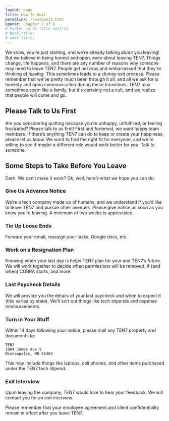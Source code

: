 ```yaml
---
layout: page
title: How To Quit
permalink: /howtoquit.html
opener: Chapter 7 of 8
# Footer cards title control
# back_title:
# next_title: 
---
```



We know, you’re just starting, and we’re already talking about you leaving! But we believe in being honest and open, even about leaving TEN7. Things change, life happens, and there are any number of reasons why someone may need to leave TEN7. People get nervous and embarrassed that they're thinking of leaving. This sometimes leads to a clumsy exit process. Please remember that we've pretty much been through it all, and all we ask for is honesty and open communication during these transitions. TEN7 may sometimes seem like a family, but it's certainly not a cult, and we realize that people will come and go.

## Please Talk to Us First

Are you considering quitting because you're unhappy, unfulfilled, or feeling frustrated? Please talk to us first! First and foremost, we want happy team members. If there’s anything TEN7 can do to keep or create your happiness, please let us know. We want to find the right fit for everyone, and we're willing to see if maybe a different role would work better for you. Talk to someone.

## Some Steps to Take Before You Leave 

Darn. We can’t make it work? Ok, well, here’s what we hope you can do: 

### Give Us Advance Notice

We’re a tech company made up of humans, and we understand if you’d like to leave TEN7 and pursue other avenues. Please give notice as soon as you know you’re leaving. A minimum of two weeks is appreciated.

### Tie Up Loose Ends

Forward your email, reassign your tasks, Google docs, etc. 

### Work on a Resignation Plan

Knowing when your last day is helps TEN7 plan for your and TEN7’s future. We will work together to decide when permissions will be removed, if (and when) COBRA starts, and more.

### Last Paycheck Details

We will provide you the details of your last paycheck and when to expect it (this varies by state). We’ll sort out things like tech stipends and expense reimbursements.

### Turn in Your Stuff

Within 14 days following your notice, please mail any TEN7 property and documents to:

```
TEN7
1904 James Ave S
Minneapolis, MN 55403
```
This may include things like laptops, cell phones, and other items purchased under the TEN7 tech stipend.

### Exit Interview

Upon leaving the company, TEN7 would love to hear your feedback. We will contact you for an exit interview.

Please remember that your employee agreement and client confidentiality remain in effect after you leave TEN7.
